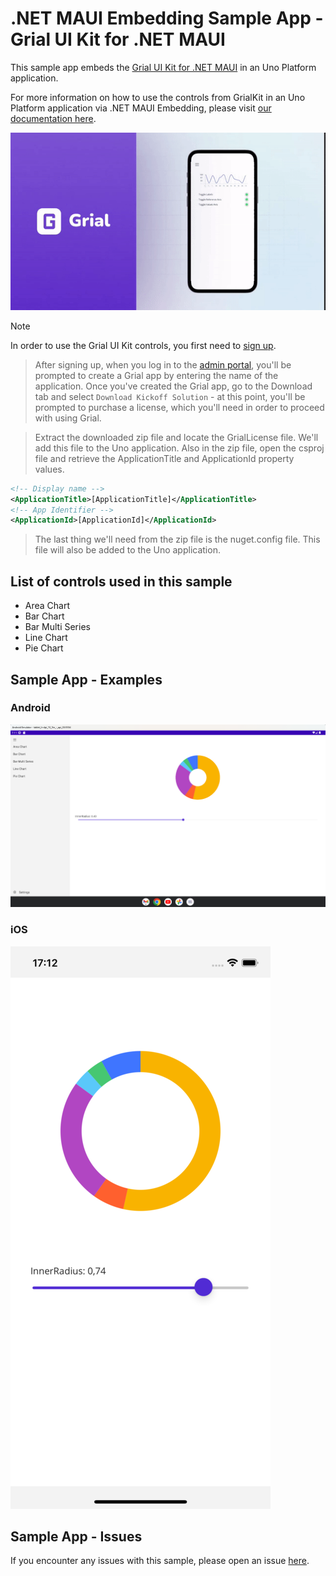 # .NET MAUI Embedding Sample App - Grial UI Kit for .NET MAUI

This sample app embeds the [Grial UI Kit for .NET MAUI](https://grialkit.com/) in an Uno Platform application.

For more information on how to use the controls from GrialKit in an Uno Platform application via .NET MAUI Embedding, please visit [our documentation here](https://aka.platform.uno/maui-embedding-sample-app-grialkit).

<img src="doc/assets/third-party-sample-grialkit.gif" alt="Grial UI Kit for .NET MAUI Demo sample" />

> [!NOTE]
> In order to use the Grial UI Kit controls, you first need to [sign up](https://admin.grialkit.com/secure/grial/front/signup). 

> After signing up, when you log in to the [admin portal](https://admin.grialkit.com), you'll be prompted to create a Grial app by entering the name of the application. Once you've created the Grial app, go to the Download tab and select `Download Kickoff Solution` - at this point, you'll be prompted to purchase a license, which you'll need in order to proceed with using Grial.

> Extract the downloaded zip file and locate the GrialLicense file. We'll add this file to the Uno application. Also in the zip file, open the csproj file and retrieve the ApplicationTitle and ApplicationId property values.

```xml
<!-- Display name -->
<ApplicationTitle>[ApplicationTitle]</ApplicationTitle>
<!-- App Identifier -->
<ApplicationId>[ApplicationId]</ApplicationId>
```
> The last thing we'll need from the zip file is the nuget.config file. This file will also be added to the Uno application.

## List of controls used in this sample
- Area Chart
- Bar Chart
- Bar Multi Series
- Line Chart
- Pie Chart

## Sample App - Examples

### Android

 ![GrialKit Sample App running on Android](doc/assets/GrialKit_Android.png)

### iOS

 ![GrialKit Sample App running on iOS](doc/assets/GrialKit_iOS.png)

## Sample App - Issues
If you encounter any issues with this sample, please open an issue [here](https://github.com/unoplatform/uno/issues).